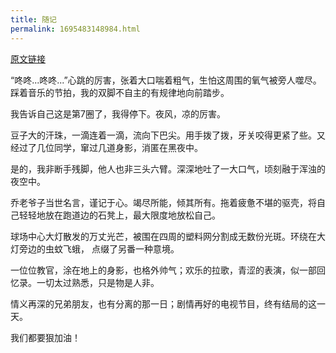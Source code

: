```yaml
---
title: 随记
permalink: 1695483148984.html
---
```


[原文链接](https://user.qzone.qq.com/879309896/blog/1441641671)


“咚咚...咚咚...”心跳的厉害，张着大口喘着粗气，生怕这周围的氧气被旁人噬尽。踩着音乐的节拍，我的双脚不自主的有规律地向前踏步。
 
我告诉自己这是第7圈了，我得停下。夜风，凉的厉害。

豆子大的汗珠，一滴连着一滴，流向下巴尖。用手拨了拨，牙关咬得更紧了些。又经过了几位同学，窜过几道身影，消匿在黑夜中。

 是的，我非断手残脚，他人也非三头六臂。深深地吐了一大口气，顷刻融于浑浊的夜空中。

 乔老爷子当世名言，谨记于心。竭尽所能，倾其所有。拖着疲惫不堪的驱壳，将自己轻轻地放在跑道边的石凳上，最大限度地放松自己。

球场中心大灯散发的万丈光芒，被围在四周的塑料网分割成无数份光斑。环绕在大灯旁边的虫蚊飞蛾， 点缀了另番一种意境。

一位位教官，涂在地上的身影，也格外帅气；欢乐的拉歌，青涩的表演，似一部回忆录。一切太过熟悉，只是物是人非。

情义再深的兄弟朋友，也有分离的那一日；剧情再好的电视节目，终有结局的这一天。

我们都要狠加油！
